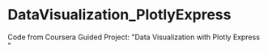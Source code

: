 # DataVisualization_PlotlyExpress
Code from Coursera Guided Project: "Data Visualization with Plotly Express "
